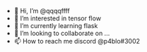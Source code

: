 - 👋 Hi, I’m @qqqqffff
- 👀 I’m interested in tensor flow
- 🌱 I’m currently learning flask
- 💞️ I’m looking to collaborate on ...
- 📫 How to reach me discord @p4blo#3002

<!---
qqqqffff/qqqqffff is a ✨ special ✨ repository because its `README.md` (this file) appears on your GitHub profile.
You can click the Preview link to take a look at your changes.
--->
